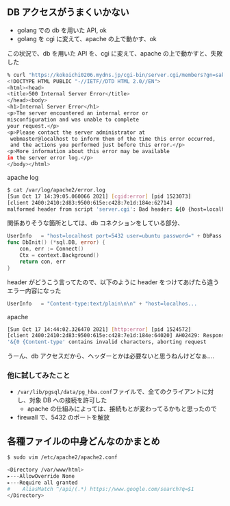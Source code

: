 ## DB アクセスがうまくいかない
- golang での db を用いた API, ok
- golang を cgi に変えて、apache の上で動かす、ok

この状況で、db を用いた API を、cgi に変えて、apache の上で動かすと、失敗した

```sh
% curl "https://kokoichi0206.mydns.jp/cgi-bin/server.cgi/members?gn=sakurazaka"
<!DOCTYPE HTML PUBLIC "-//IETF//DTD HTML 2.0//EN">
<html><head>
<title>500 Internal Server Error</title>
</head><body>
<h1>Internal Server Error</h1>
<p>The server encountered an internal error or
misconfiguration and was unable to complete
your request.</p>
<p>Please contact the server administrator at 
 webmaster@localhost to inform them of the time this error occurred,
 and the actions you performed just before this error.</p>
<p>More information about this error may be available
in the server error log.</p>
</body></html>
```

apache log

```sh
$ cat /var/log/apache2/error.log
[Sun Oct 17 14:39:05.060066 2021] [cgid:error] [pid 1523073] 
[client 2400:2410:2d83:9500:615e:c428:7e1d:184e:62714]
malformed header from script 'server.cgi': Bad header: &{0 {host=localhost port=5432
```

関係ありそうな箇所としては、db コネクションをしている部分、

```go
UserInfo   = "host=localhost port=5432 user=ubuntu password=" + DbPass + " dbname=" + DbName + " sslmode=disable"
func DbInit() (*sql.DB, error) {
	con, err := Connect()
	Ctx = context.Background()
	return con, err
}
```

header がどうこう言ってたので、以下のように header をつけてあげたら違うエラー内容になった

```go
UserInfo   = "Content-type:text/plain\n\n" + "host=localhos...
```

apache 

```sh
[Sun Oct 17 14:44:02.326470 2021] [http:error] [pid 1524572] 
[client 2400:2410:2d83:9500:615e:c428:7e1d:184e:64020] AH02429: Response header name 
'&{0 {Content-type' contains invalid characters, aborting request
```

うーん、db アクセスだから、ヘッダーとかは必要ないと思うねんけどなぁ....



### 他に試してみたこと
- `/var/lib/pgsql/data/pg_hba.conf`ファイルで、全てのクライアントに対し、対象 DB への接続を許可した
  - apache の仕組みによっては、接続もとが変わってるかもと思ったので
- firewall で、5432 のポートを解放


## 各種ファイルの中身どんなのかまとめ
```sh
$ sudo vim /etc/apache2/apache2.conf

<Directory /var/www/html>
▸---AllowOverride None
▸---Require all granted
#    AliasMatch ^/api/(.*) https://www.google.com/search?q=$1
</Directory>
```

